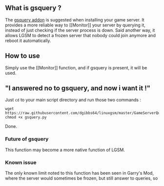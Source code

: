## What is gsquery ?

The [gsquery addon](https://github.com/dgibbs64/linuxgsm/blob/master/GameServerQuery/gsquery.py) is suggested when installing your game server. It provides a more reliable way to [[Monitor]] your server by querying it, instead of just checking if the server process is down. Said another way, it allows LGSM to detect a frozen server that nobody could join anymore and reboot it automatically.

## How to use

Simply use the [[Monitor]] function, and if gsquery is present, it will be used.

## "I answered no to gsquery, and now i want it !"

Just `cd` to your main script directory and run those two commands : 

    wget https://raw.githubusercontent.com/dgibbs64/linuxgsm/master/GameServerQuery/gsquery.py
    chmod +x gsquery.py

Done.

### Future of gsquery

This function may become a more native function of LGSM.

### Known issue
The only known limit noted to this function has been seen in Garry's Mod, where the server would sometimes be frozen, but still answer to queries, so 